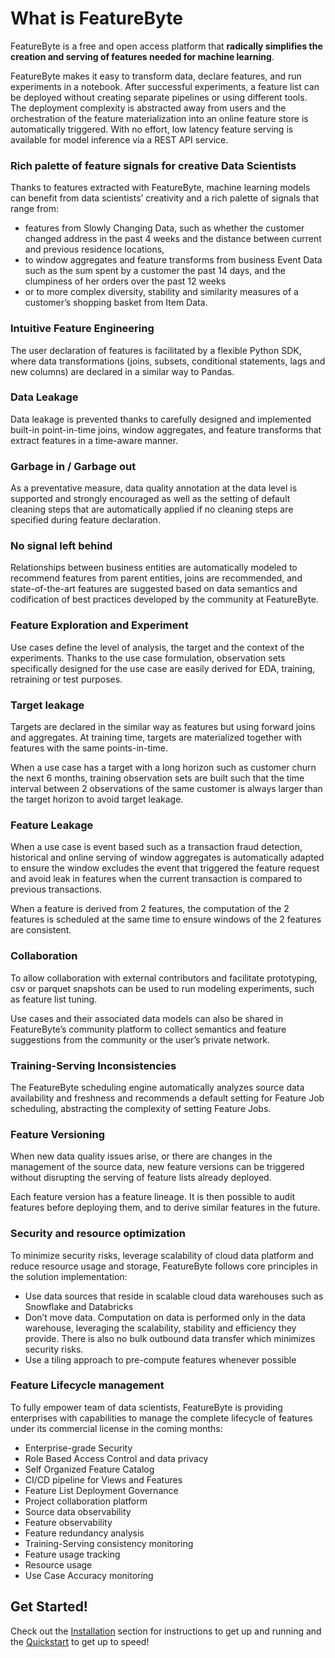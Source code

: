 # What is FeatureByte

FeatureByte is a free and open access platform that **radically simplifies the creation and serving of features needed for machine learning**.

FeatureByte makes it easy to transform data, declare features, and run experiments in a notebook. After successful experiments, a feature list can be deployed without creating separate pipelines or using different tools. The deployment complexity is abstracted away from users and the orchestration of the feature materialization into an online feature store is automatically triggered. With no effort, low latency feature serving is available for model inference via a REST API service.

### Rich palette of feature signals for creative Data Scientists
Thanks to features extracted with FeatureByte, machine learning models can benefit from data scientists’ creativity and a rich palette of signals that range from:

* features from Slowly Changing Data, such as whether the customer changed address in the past 4 weeks and the distance between current and previous residence locations,
* to window aggregates and feature transforms from business Event Data such as the sum spent by a customer the past 14 days, and the clumpiness of her orders over the past 12 weeks
* or to more complex diversity, stability and similarity measures of a customer’s shopping basket from Item Data.

### Intuitive Feature Engineering
The user declaration of features is facilitated by a flexible Python SDK, where data transformations (joins, subsets, conditional statements, lags and new columns) are declared in a similar way to Pandas.

### Data Leakage
Data leakage is prevented thanks to carefully designed and implemented built-in point-in-time joins, window aggregates, and feature transforms that extract features in a time-aware manner.

### Garbage in / Garbage out
As a preventative measure, data quality annotation at the data level is supported and strongly encouraged as well as the setting of default cleaning steps that are automatically applied if no cleaning steps are specified during feature declaration.

### No signal left behind
Relationships between business entities are automatically modeled to recommend features from parent entities, joins are recommended, and state-of-the-art features are suggested based on data semantics and codification of best practices developed by the community at FeatureByte.

### Feature Exploration and Experiment
Use cases define the level of analysis, the target and the context of the experiments. Thanks to the use case formulation, observation sets specifically designed for the use case are easily derived for EDA, training, retraining or test purposes.

### Target leakage
Targets are declared in the similar way as features but using forward joins and aggregates. At training time, targets are materialized together with features with the same points-in-time.

When a use case has a target with a long horizon such as customer churn the next 6 months, training observation sets are built such that the time interval between 2 observations of the same customer is always larger than the target horizon to avoid target leakage.

### Feature Leakage
When a use case is event based such as a transaction fraud detection, historical and online serving of window aggregates is automatically adapted to ensure the window excludes the event that triggered the feature request and avoid leak in features when the current transaction is compared to previous transactions.

When a feature is derived from 2 features, the computation of the 2 features is scheduled at the same time to ensure windows of the 2 features are consistent.

### Collaboration
To allow collaboration with external contributors and facilitate prototyping, csv or parquet snapshots can be used to run modeling experiments, such as feature list tuning.

Use cases and their associated data models can also be shared in FeatureByte’s community platform to collect semantics and feature suggestions from the community or the user’s private network.

### Training-Serving Inconsistencies
The FeatureByte scheduling engine automatically analyzes source data availability and freshness and recommends a default setting for Feature Job scheduling, abstracting the complexity of setting Feature Jobs.

### Feature Versioning

When new data quality issues arise, or there are changes in the management of the source data, new feature versions can be triggered without disrupting the serving of feature lists already deployed.

Each feature version has a feature lineage. It is then possible to audit features before deploying them, and to derive similar features in the future.

### Security and resource optimization
To minimize security risks, leverage scalability of cloud data platform and reduce resource usage and storage, FeatureByte follows core principles in the solution implementation:

* Use data sources that reside in scalable cloud data warehouses such as Snowflake and Databricks
* Don’t move data. Computation on data is performed only in the data warehouse, leveraging the scalability, stability and efficiency they provide. There is also no bulk outbound data transfer which minimizes security risks.
* Use a tiling approach to pre-compute features whenever possible

### Feature Lifecycle management
To fully empower team of data scientists, FeatureByte is providing enterprises with capabilities to manage the complete lifecycle of features under its commercial license in the coming months:

* Enterprise-grade Security
* Role Based Access Control and data privacy
* Self Organized Feature Catalog
* CI/CD pipeline for Views and Features
* Feature List Deployment Governance
* Project collaboration platform
* Source data observability
* Feature observability
* Feature redundancy analysis
* Training-Serving consistency monitoring
* Feature usage tracking
* Resource usage
* Use Case Accuracy monitoring


## Get Started!
Check out the [Installation](../get_started/installation.md) section for instructions to get up and running and the [Quickstart](../get_started/quickstart.md) to get up to speed!
